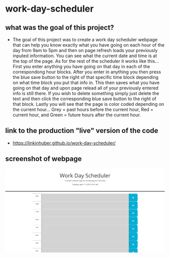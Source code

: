 # work-day-scheduler

## what was the goal of this project?

 - The goal of this project was to create a work day scheduler webpage that can help you know exactly what you have going on each hour of the day from 9am to 5pm and then on page refresh loads your previously inputed information. You can see what the current date and time is at the top of the page. As for the rest of the scheduler it works like this... First you enter anything you have going on that day in each of the correspondong hour blocks. After you enter in anything you then press the blue save button to the right of that specific time block depending on what time block you put that info in. This then saves what you have going on that day and upon page relead all of your previously entered info is still there. If you wish to delete something simply just delete the text and then click the corresponding blue save button to the right of that block. Lastly you will see that the page is color coded depending on the current hour... Grey = past hours before the current hour, Red = current hour, and Green = future hours after the current hour.

## link to the production "live" version of the code

- https://linkinhuber.github.io/work-day-scheduler/

## screenshot of webpage

![Screenshot of home page](./assets/images/Screenshot%202023-04-11%20005142.png)